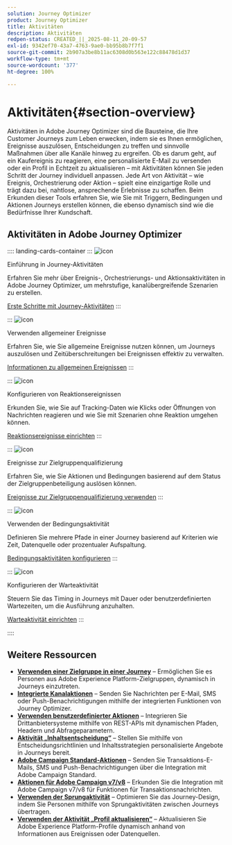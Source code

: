```yaml
---
solution: Journey Optimizer
product: Journey Optimizer
title: Aktivitäten
description: Aktivitäten
redpen-status: CREATED_||_2025-08-11_20-09-57
exl-id: 9342ef70-43a7-4763-9ae0-bb95b8b7f7f1
source-git-commit: 2b907a3be8b11ac6308d0b563e122c88478d1d37
workflow-type: tm+mt
source-wordcount: '377'
ht-degree: 100%

---
```


# Aktivitäten{#section-overview}

Aktivitäten in Adobe Journey Optimizer sind die Bausteine, die Ihre Customer Journeys zum Leben erwecken, indem sie es Ihnen ermöglichen, Ereignisse auszulösen, Entscheidungen zu treffen und sinnvolle Maßnahmen über alle Kanäle hinweg zu ergreifen. Ob es darum geht, auf ein Kaufereignis zu reagieren, eine personalisierte E-Mail zu versenden oder ein Profil in Echtzeit zu aktualisieren – mit Aktivitäten können Sie jeden Schritt der Journey individuell anpassen. Jede Art von Aktivität – wie Ereignis, Orchestrierung oder Aktion – spielt eine einzigartige Rolle und trägt dazu bei, nahtlose, ansprechende Erlebnisse zu schaffen. Beim Erkunden dieser Tools erfahren Sie, wie Sie mit Triggern, Bedingungen und Aktionen Journeys erstellen können, die ebenso dynamisch sind wie die Bedürfnisse Ihrer Kundschaft.

## Aktivitäten in Adobe Journey Optimizer

:::: landing-cards-container
:::
![icon](https://cdn.experienceleague.adobe.com/icons/book.svg?lang=de)

Einführung in Journey-Aktivitäten

Erfahren Sie mehr über Ereignis-, Orchestrierungs- und Aktionsaktivitäten in Adobe Journey Optimizer, um mehrstufige, kanalübergreifende Szenarien zu erstellen.

[Erste Schritte mit Journey-Aktivitäten](../using/building-journeys/about-journey-activities.md)
:::

:::
![icon](https://cdn.experienceleague.adobe.com/icons/circle-play.svg?lang=de)

Verwenden allgemeiner Ereignisse

Erfahren Sie, wie Sie allgemeine Ereignisse nutzen können, um Journeys auszulösen und Zeitüberschreitungen bei Ereignissen effektiv zu verwalten.

[Informationen zu allgemeinen Ereignissen](../using/building-journeys/general-events.md)
:::

:::
![icon](https://cdn.experienceleague.adobe.com/icons/list-check.svg?lang=de)

Konfigurieren von Reaktionsereignissen

Erkunden Sie, wie Sie auf Tracking-Daten wie Klicks oder Öffnungen von Nachrichten reagieren und wie Sie mit Szenarien ohne Reaktion umgehen können.

[Reaktionsereignisse einrichten](../using/building-journeys/reaction-events.md)
:::

:::
![icon](https://cdn.experienceleague.adobe.com/icons/bullseye.svg?lang=de)

Ereignisse zur Zielgruppenqualifizierung

Erfahren Sie, wie Sie Aktionen und Bedingungen basierend auf dem Status der Zielgruppenbeteiligung auslösen können.

[Ereignisse zur Zielgruppenqualifizierung verwenden](../using/building-journeys/audience-qualification-events.md)
:::

:::
![icon](https://cdn.experienceleague.adobe.com/icons/gear.svg?lang=de)

Verwenden der Bedingungsaktivität

Definieren Sie mehrere Pfade in einer Journey basierend auf Kriterien wie Zeit, Datenquelle oder prozentualer Aufspaltung.

[Bedingungsaktivitäten konfigurieren](../using/building-journeys/condition-activity.md)
:::

:::
![icon](https://cdn.experienceleague.adobe.com/icons/clock.svg?lang=de)

Konfigurieren der Warteaktivität

Steuern Sie das Timing in Journeys mit Dauer oder benutzerdefinierten Wartezeiten, um die Ausführung anzuhalten.

[Warteaktivität einrichten](../using/building-journeys/wait-activity.md)
:::

::::


## Weitere Ressourcen

- **[Verwenden einer Zielgruppe in einer Journey](../using/building-journeys/read-audience.md)** – Ermöglichen Sie es Personen aus Adobe Experience Platform-Zielgruppen, dynamisch in Journeys einzutreten.
- **[Integrierte Kanalaktionen](../using/building-journeys/journeys-message.md)** – Senden Sie Nachrichten per E-Mail, SMS oder Push-Benachrichtigungen mithilfe der integrierten Funktionen von Journey Optimizer.
- **[Verwenden benutzerdefinierter Aktionen](../using/building-journeys/using-custom-actions.md)** – Integrieren Sie Drittanbietersysteme mithilfe von REST-APIs mit dynamischen Pfaden, Headern und Abfrageparametern.
- **[Aktivität „Inhaltsentscheidung“](../using/building-journeys/content-decision.md)** – Stellen Sie mithilfe von Entscheidungsrichtlinien und Inhaltsstrategien personalisierte Angebote in Journeys bereit.
- **[Adobe Campaign Standard-Aktionen](../using/building-journeys/using-adobe-campaign-standard.md)** – Senden Sie Transaktions-E-Mails, SMS und Push-Benachrichtigungen über die Integration mit Adobe Campaign Standard.
- **[Aktionen für Adobe Campaign v7/v8](../using/building-journeys/using-adobe-campaign-v7-v8.md)** – Erkunden Sie die Integration mit Adobe Campaign v7/v8 für Funktionen für Transaktionsnachrichten.
- **[Verwenden der Sprungaktivität](../using/building-journeys/jump.md)** – Optimieren Sie das Journey-Design, indem Sie Personen mithilfe von Sprungaktivitäten zwischen Journeys übertragen.
- **[Verwenden der Aktivität „Profil aktualisieren“](../using/building-journeys/update-profiles.md)** – Aktualisieren Sie Adobe Experience Platform-Profile dynamisch anhand von Informationen aus Ereignissen oder Datenquellen.

